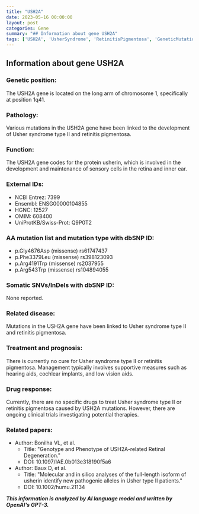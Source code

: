 ```yaml
---
title: "USH2A"
date: 2023-05-16 00:00:00
layout: post
categories: Gene
summary: "## Information about gene USH2A"
tags: ['USH2A', 'UsherSyndrome', 'RetinitisPigmentosa', 'GeneticMutation', 'SensoryCells', 'ClinicalTrials', 'SupportiveMeasures', 'PathogenicAlleles']
---
```


## Information about gene USH2A

### Genetic position:
The USH2A gene is located on the long arm of chromosome 1, specifically at position 1q41. 

### Pathology:
Various mutations in the USH2A gene have been linked to the development of Usher syndrome type II and retinitis pigmentosa. 

### Function:
The USH2A gene codes for the protein usherin, which is involved in the development and maintenance of sensory cells in the retina and inner ear.

### External IDs:
- NCBI Entrez: 7399
- Ensembl: ENSG00000104855
- HGNC: 12527
- OMIM: 608400
- UniProtKB/Swiss-Prot: Q9P0T2

### AA mutation list and mutation type with dbSNP ID:
- p.Gly4676Asp (missense) rs61747437
- p.Phe3379Leu (missense) rs398123093
- p.Arg4191Trp (missense) rs2037955
- p.Arg543Trp (missense) rs104894055

### Somatic SNVs/InDels with dbSNP ID:
None reported.

### Related disease:
Mutations in the USH2A gene have been linked to Usher syndrome type II and retinitis pigmentosa.

### Treatment and prognosis:
There is currently no cure for Usher syndrome type II or retinitis pigmentosa. Management typically involves supportive measures such as hearing aids, cochlear implants, and low vision aids.

### Drug response:
Currently, there are no specific drugs to treat Usher syndrome type II or retinitis pigmentosa caused by USH2A mutations. However, there are ongoing clinical trials investigating potential therapies.

### Related papers:
- Author: Bonilha VL, et al.
  - Title: "Genotype and Phenotype of USH2A-related Retinal Degeneration." 
  - DOI: 10.1097/IAE.0b013e318190f5a6
- Author: Baux D, et al.
  - Title: "Molecular and in silico analyses of the full-length isoform of usherin identify new pathogenic alleles in Usher type II patients."
  - DOI: 10.1002/humu.21134

**_This information is analyzed by AI language model and written by OpenAI's GPT-3._**